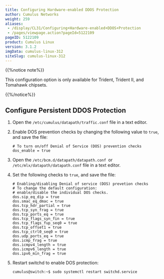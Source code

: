 ```yaml
---
title: Configuring Hardware-enabled DDOS Protection
author: Cumulus Networks
weight: 259
aliases:
 - /display/CL31/Configuring+Hardware-enabled+DDOS+Protection
 - /pages/viewpage.action?pageId=5122109
pageID: 5122109
product: Cumulus Linux
version: 3.1.2
imgData: cumulus-linux-312
siteSlug: cumulus-linux-312
---
```

{{%notice note%}}

This configuration option is only available for Trident, Trident II, and
Tomahawk chipsets.

{{%/notice%}}

## <span>Configure Persistent DDOS Protection</span>

1.  Open the `/etc/cumulus/datapath/traffic.conf` file in a text editor.

2.  Enable DOS prevention checks by changing the following value to
    `true`, and save the file:
    
        # To turn on/off Denial of Service (DOS) prevention checks
        dos_enable = true

3.  Open the ` /etc/bcm.d/datapath/datapath.conf  `or
    `/etc/mlx/datapath/datapath.conf` file in a text editor.

4.  Set the following checks to `true`, and save the file:
    
        # Enabling/disabling Denial of service (DOS) prevetion checks
        # To change the default configuration:
        # enable/disable the individual DOS checks.
        dos.sip_eq_dip = true
        dos.smac_eq_dmac = true
        dos.tcp_hdr_partial = true
        dos.tcp_syn_frag = true
        dos.tcp_ports_eq = true
        dos.tcp_flags_syn_fin = true
        dos.tcp_flags_fup_seq0 = true
        dos.tcp_offset1 = true
        dos.tcp_ctrl0_seq0 = true
        dos.udp_ports_eq = true
        dos.icmp_frag = true
        dos.icmpv4_length = true
        dos.icmpv6_length = true
        dos.ipv6_min_frag = true

5.  Restart switchd to enable DOS protection:
    
        cumulus@switch:~$ sudo systemctl restart switchd.service
